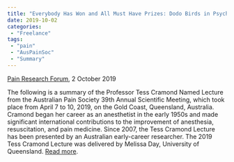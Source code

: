 ```yaml
---
title: "Everybody Has Won and All Must Have Prizes: Dodo Birds in Psychological Treatments for Chronic Pain"
date: 2019-10-02
categories:
 - "Freelance"
tags:
 - "pain"
 - "AusPainSoc" 
 - "Summary"
---
```


<!--more-->

[Pain Research Forum](https://www.painresearchforum.org/), 2 October 2019

The following is a summary of the Professor Tess Cramond Named Lecture from the Australian Pain Society 39th Annual Scientific Meeting, which took place from April 7 to 10, 2019, on the Gold Coast, Queensland, Australia. Cramond began her career as an anesthetist in the early 1950s and made significant international contributions to the improvement of anesthesia, resuscitation, and pain medicine. Since 2007, the Tess Cramond Lecture has been presented by an Australian early-career researcher. The 2019 Tess Cramond Lecture was delivered by Melissa Day, University of Queensland. [Read more](https://www.painresearchforum.org/news/125485-%E2%80%9Ceverybody-has-won-and-all-must-have-prizes%E2%80%9D-dodo-birds-psychological-treatments-chronic).